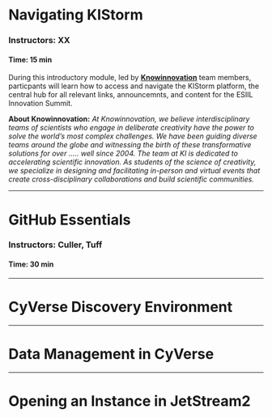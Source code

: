 # Navigating KIStorm
### Instructors: XX
#### Time: 15 min

During this introductory module, led by <a href="https://knowinnovation.com/" target="_blank">**Knowinnovation**</a> team members, particpants will learn how to access and navigate the KIStorm platform, the central hub for all relevant links, announcemnts, and content for the ESIIL Innovation Summit.

**About Knowinnovation:** _At Knowinnovation, we believe interdisciplinary teams of scientists who engage in deliberate creativity have the power to solve the world’s most complex challenges. We have been guiding diverse teams around the globe and witnessing the birth of these transformative solutions for over ….. well since 2004. The team at KI is dedicated to accelerating scientific innovation. As students of the science of creativity, we specialize in designing and facilitating in-person and virtual events that create cross-disciplinary collaborations and build scientific communities._
***

# GitHub Essentials
### Instructors: Culler, Tuff
#### Time: 30 min

***

# CyVerse Discovery Environment

***

# Data Management in CyVerse

***

# Opening an Instance in JetStream2
